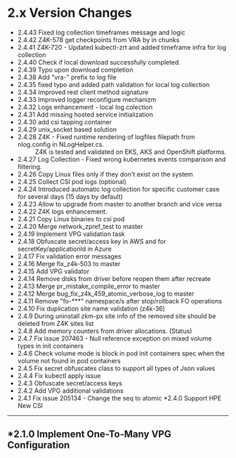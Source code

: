 2.x Version Changes
===================
* 2.4.43 Fixed log collection timeframes message and logic
* 2.4.42 Z4K-578 get checkpoints from VRA by in chunks
* 2.4.41 Z4K-720 - Updated kubectl-zrt and added timeframe infra for log collection
* 2.4.40 Check if local download successfully completed.
* 2.4.39 Typo upon download completion
* 2.4.38 Add "vra-" prefix to log file
* 2.4.35 fixed typo and added path validation for local log collection
* 2.4.34 Improved rest client method signature
* 2.4.33 Improved logger reconfigure mechanizm
* 2.4.32 Logs enhancement - local log colection
* 2.4.31 Add missing hosted service initialization
* 2.4.30 add csi tapping container
* 2.4.29 unix_socket based solution
* 2.4.28 Z4K -  Fixed runtime rendering of logfiles filepath from nlog.config in NLogHelper.cs.<BR>&nbsp;&nbsp;&nbsp;&nbsp;&nbsp;&nbsp;&nbsp;&nbsp;&nbsp;&nbsp;Z4K is tested and validated on EKS, AKS and OpenShift platforms.</BR>
* 2.4.27 Log Collection - Fixed wrong kubernetes events comparison and filtering.
* 2.4.26 Copy Linux files only if they don't exist on the system
* 2.4.25 Collect CSI pod logs (optional)
* 2.4.24 Introduced automatic log collection for specific customer case for several days (15 days by default) 
* 2.4.23 Allow to upgrade from master to another branch and vice versa
* 2.4.22 Z4K logs enhancement.
* 2.4.21 Copy Linux binaries to csi pod
* 2.4.20 Merge network_zpref_test to master
* 2.4.19 Implement VPG validation task
* 2.4.18 Obfuscate secret/access key in AWS and for secretKey/applicationId in Azure
* 2.4.17 Fix validation error messages
* 2.4.16 Merge fix_z4k-503 to master
* 2.4.15 Add VPG validator
* 2.4.14 Remove disks from driver before reopen them after recreate
* 2.4.13 Merge pr_mistake_compile_error to master
* 2.4.12 Merge bug_fix_z4k_459_atomic_verbose_log to master
* 2.4.11 Remove "fo-***" namespace/s after stop/rollback FO operations
* 2.4.10 Fix duplication site name validation (z4k-36)
* 2.4.9 During uninstall zkm-px site info of the removed site should be deleted from Z4K sites list
* 2.4.8 Add memory counters from driver allocations. (Status)
* 2.4.7 Fix issue 207463 - Null reference exception on mixed volume types in init containers
* 2.4.6 Check volume mode is block in pod init containers spec when the volume not found in pod containers
* 2.4.5 Fix secret obfuscates class to support all types of Json values
* 2.4.4 Fix kubectl apply issue
* 2.4.3 Obfuscate secret/access keys
* 2.4.2 Add VPG additional validations
* 2.4.1 Fix issue 205134 - Change the seq to atomic
*2.4.0 Support HPE New CSI
--------------------------
*2.1.0 Implement One-To-Many VPG Configuration
----------------------------------------------
